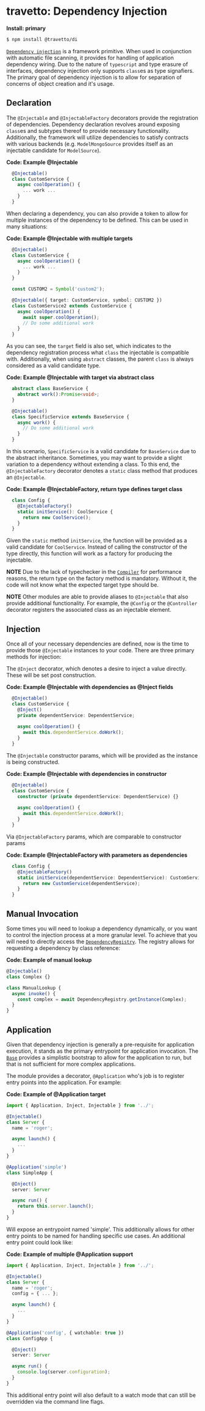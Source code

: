 travetto: Dependency Injection  
===

**Install: primary**
```bash
$ npm install @travetto/di
```

[`Dependency injection`](https://en.wikipedia.org/wiki/Dependency_injection) is a framework primitive.  When used in conjunction with automatic file scanning, it provides for handling of application dependency wiring. Due to the nature of `typescript` and type erasure of interfaces, dependency injection only supports `class`es as type signafiers. The primary goal of dependency injection is to allow for separation of concerns of object creation and it's usage. 

## Declaration
The `@Injectable` and `@InjectableFactory` decorators provide the registration of dependencies.   Dependency declaration revolves around exposing `class`es and subtypes thereof to provide necessary functionality.  Additionally, the framework will utilize dependencies to satisfy contracts with various backends (e.g. `ModelMongoSource` provides itself as an injectable candidate for `ModelSource`).  

**Code: Example @Injectable**
```typescript
  @Injectable()
  class CustomService {
    async coolOperation() {
      ... work ...
    }
  }
```

When declaring a dependency, you can also provide a token to allow for multiple instances of the dependency to be defined.  This can be used in many situations:

**Code: Example @Injectable with multiple targets**
```typescript
  @Injectable()
  class CustomService {
    async coolOperation() {
      ... work ...
    }
  }

  const CUSTOM2 = Symbol('custom2');

  @Injectable({ target: CustomService, symbol: CUSTOM2 })
  class CustomService2 extends CustomService {
    async coolOperation() {
      await super.coolOperation();
      // Do some additional work
    }
  }
```

As you can see, the `target` field is also set, which indicates to the dependency registration process what `class` the injectable is compatible with.  Additionally, when using `abstract` classes, the parent `class` is always considered as a valid candidate type.

**Code: Example @Injectable with target via abstract class**
```typescript
  abstract class BaseService {
    abstract work():Promise<void>;
  }

  @Injectable()
  class SpecificService extends BaseService {
    async work() {
      // Do some additional work
    }
  }
```

In this scenario, `SpecificService` is a valid candidate for `BaseService` due to the abstract inheritance. Sometimes, you may want to provide a slight variation to  a dependency without extending a class.  To this end, the `@InjectableFactory` decorator denotes a `static` class method that produces an `@Injectable`. 

**Code: Example @InjectableFactory, return type defines target class**
```typescript
  class Config {
    @InjectableFactory()
    static initService(): CoolService {
      return new CoolService();
    }
  }
```

Given the `static` method `initService`, the function will be provided as a valid candidate for `CoolService`.  Instead of calling the constructor of the type directly, this function will work as a factory for producing the injectable. 

**NOTE** Due to the lack of typechecker in the [`Compiler`](https://github.com/travetto/travetto/tree/master/module/compiler) for performance reasons, the return type on the factory method is mandatory.  Without it, the code will not know what the expected target type should be.

**NOTE** Other modules are able to provide aliases to `@Injectable` that also provide additional functionality.  For example, the `@Config` or the `@Controller` decorator registers the associated class as an injectable element.

## Injection

Once all of your necessary dependencies are defined, now is the time to provide those `@Injectable` instances to your code.  There are three primary methods for injection:

The `@Inject` decorator, which denotes a desire to inject a value directly.  These will be set post construction.

**Code: Example @Injectable with dependencies as @Inject fields**
```typescript
  @Injectable()
  class CustomService {
    @Inject()
    private dependentService: DependentService;
    
    async coolOperation() {
      await this.dependentService.doWork();
    }
  }
```

The `@Injectable` constructor params, which will be provided as the instance is being constructed.

**Code: Example @Injectable with dependencies in constructor**
```typescript
  @Injectable()
  class CustomService {
    constructor (private dependentService: DependentService) {}
    
    async coolOperation() {
      await this.dependentService.doWork();
    }
  }
```

Via `@InjectableFactory` params, which are comparable to constructor params

**Code: Example @InjectableFactory with parameters as dependencies**
```typescript
  class Config {
    @InjectableFactory()
    static initService(dependentService: DependentService): CustomService {
      return new CustomService(dependentService);
    }
  }
```

## Manual Invocation
Some times you will need to lookup a dependency dynamically, or you want to control the injection process at a more granular level. To achieve that you will need to directly access the [`DependencyRegistry`](./src/service/registry.ts). The registry allows for requesting a dependency by class reference:

**Code: Example of manual lookup**
```typescript
@Injectable()
class Complex {}

class ManualLookup {
  async invoke() {
    const complex = await DependencyRegistry.getInstance(Complex);
  }
}
```

## Application
Given that dependency injection is generally a pre-requisite for application execution, it stands as the primary entrypoint for application invocation.  The [`Base`](https://github.com/travetto/travetto/tree/master/module/base) provides a simplistic bootstrap to allow for the application to run, but that is not sufficient for more complex applications.

The module provides a decorator, `@Application` who's job is to register entry points into the application.  For example:

**Code: Example of @Application target**
```typescript
import { Application, Inject, Injectable } from '../';

@Injectable()
class Server {
  name = 'roger';

  async launch() {
    ...
  }
}

@Application('simple')
class SimpleApp {

  @Inject()
  server: Server

  async run() {
    return this.server.launch();
  }
}
```

Will expose an entrypoint named 'simple'.  This additionally allows for other entry points to be named for handling specific use cases.  An additional entry point could look like:

**Code: Example of multiple @Application support**
```typescript
import { Application, Inject, Injectable } from '../';

@Injectable()
class Server {
  name = 'roger';
  config = { ... };

  async launch() {
    ...
  }
}

@Application('config', { watchable: true })
class ConfigApp {

  @Inject()
  server: Server

  async run() {
    console.log(server.configuration);
  }
}
```

This additional entry point will also default to a watch mode that can still be overridden via the command line flags.